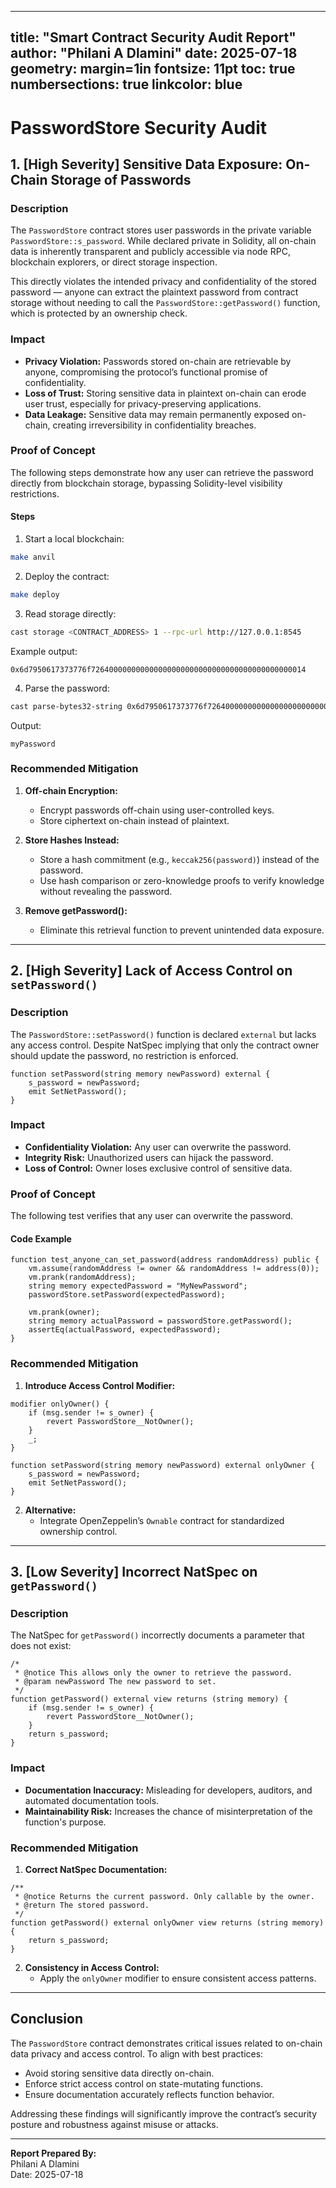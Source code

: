 
---
title: "Smart Contract Security Audit Report"
author: "Philani A Dlamini"
date: 2025-07-18
geometry: margin=1in
fontsize: 11pt
toc: true
numbersections: true
linkcolor: blue
---

# PasswordStore Security Audit

## 1. [High Severity] Sensitive Data Exposure: On-Chain Storage of Passwords

### Description

The `PasswordStore` contract stores user passwords in the private variable `PasswordStore::s_password`. While declared private in Solidity, all on-chain data is inherently transparent and publicly accessible via node RPC, blockchain explorers, or direct storage inspection.

This directly violates the intended privacy and confidentiality of the stored password — anyone can extract the plaintext password from contract storage without needing to call the `PasswordStore::getPassword()` function, which is protected by an ownership check.

### Impact

- **Privacy Violation:** Passwords stored on-chain are retrievable by anyone, compromising the protocol’s functional promise of confidentiality.
- **Loss of Trust:** Storing sensitive data in plaintext on-chain can erode user trust, especially for privacy-preserving applications.
- **Data Leakage:** Sensitive data may remain permanently exposed on-chain, creating irreversibility in confidentiality breaches.

### Proof of Concept

The following steps demonstrate how any user can retrieve the password directly from blockchain storage, bypassing Solidity-level visibility restrictions.

#### Steps

1. Start a local blockchain:

```bash
make anvil
```

2. Deploy the contract:

```bash
make deploy
```

3. Read storage directly:

```bash
cast storage <CONTRACT_ADDRESS> 1 --rpc-url http://127.0.0.1:8545
```

Example output:

```
0x6d7950617373776f726400000000000000000000000000000000000000000014
```

4. Parse the password:

```bash
cast parse-bytes32-string 0x6d7950617373776f726400000000000000000000000000000000000000000014
```

Output:

```
myPassword
```

### Recommended Mitigation

1. **Off-chain Encryption:**

   - Encrypt passwords off-chain using user-controlled keys.
   - Store ciphertext on-chain instead of plaintext.

2. **Store Hashes Instead:**

   - Store a hash commitment (e.g., `keccak256(password)`) instead of the password.
   - Use hash comparison or zero-knowledge proofs to verify knowledge without revealing the password.

3. **Remove getPassword():**

   - Eliminate this retrieval function to prevent unintended data exposure.

---

## 2. [High Severity] Lack of Access Control on `setPassword()`

### Description

The `PasswordStore::setPassword()` function is declared `external` but lacks any access control. Despite NatSpec implying that only the contract owner should update the password, no restriction is enforced.

```solidity
function setPassword(string memory newPassword) external {
    s_password = newPassword;
    emit SetNetPassword();
}
```

### Impact

- **Confidentiality Violation:** Any user can overwrite the password.
- **Integrity Risk:** Unauthorized users can hijack the password.
- **Loss of Control:** Owner loses exclusive control of sensitive data.

### Proof of Concept

The following test verifies that any user can overwrite the password.

#### Code Example

```solidity
function test_anyone_can_set_password(address randomAddress) public {
    vm.assume(randomAddress != owner && randomAddress != address(0));
    vm.prank(randomAddress);
    string memory expectedPassword = "MyNewPassword";
    passwordStore.setPassword(expectedPassword);

    vm.prank(owner);
    string memory actualPassword = passwordStore.getPassword();
    assertEq(actualPassword, expectedPassword);
}
```

### Recommended Mitigation

1. **Introduce Access Control Modifier:**

```solidity
modifier onlyOwner() {
    if (msg.sender != s_owner) {
        revert PasswordStore__NotOwner();
    }
    _;
}

function setPassword(string memory newPassword) external onlyOwner {
    s_password = newPassword;
    emit SetNetPassword();
}
```

2. **Alternative:**
   - Integrate OpenZeppelin’s `Ownable` contract for standardized ownership control.

---

## 3. [Low Severity] Incorrect NatSpec on `getPassword()`

### Description

The NatSpec for `getPassword()` incorrectly documents a parameter that does not exist:

```solidity
/*
 * @notice This allows only the owner to retrieve the password.
 * @param newPassword The new password to set.
 */
function getPassword() external view returns (string memory) {
    if (msg.sender != s_owner) {
        revert PasswordStore__NotOwner();
    }
    return s_password;
}
```

### Impact

- **Documentation Inaccuracy:** Misleading for developers, auditors, and automated documentation tools.
- **Maintainability Risk:** Increases the chance of misinterpretation of the function's purpose.

### Recommended Mitigation

1. **Correct NatSpec Documentation:**

```solidity
/**
 * @notice Returns the current password. Only callable by the owner.
 * @return The stored password.
 */
function getPassword() external onlyOwner view returns (string memory) {
    return s_password;
}
```

2. **Consistency in Access Control:**
   - Apply the `onlyOwner` modifier to ensure consistent access patterns.

---

## Conclusion

The `PasswordStore` contract demonstrates critical issues related to on-chain data privacy and access control. To align with best practices:

- Avoid storing sensitive data directly on-chain.
- Enforce strict access control on state-mutating functions.
- Ensure documentation accurately reflects function behavior.

Addressing these findings will significantly improve the contract’s security posture and robustness against misuse or attacks.

---

**Report Prepared By:**  
Philani A Dlamini  
Date: 2025-07-18
